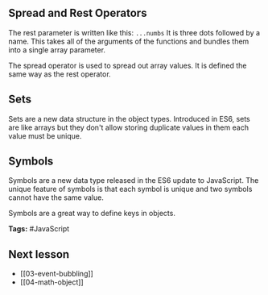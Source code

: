 ## Spread and Rest Operators
The rest parameter is written like this:  ``...numbs``  It is three dots followed by a name. This takes all of the arguments of the functions and bundles them into a single array parameter.

The spread operator is used to spread out array values. It is defined the same way as the rest operator.


## Sets
Sets are a new data structure in the object types. Introduced in ES6, sets are like arrays but they don't allow storing duplicate values in them each value must be unique. 

## Symbols
Symbols are a new data type released in the ES6 update to JavaScript. The unique feature of symbols is that each symbol is unique and two symbols cannot have the same value.

Symbols are a great way to define keys in objects.

**Tags:** #JavaScript  

## Next lesson
- [[03-event-bubbling]]
- [[04-math-object]]